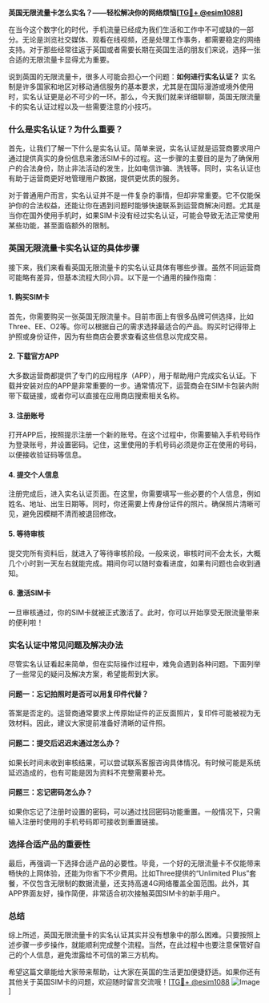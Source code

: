 **英国无限流量卡怎么实名？——轻松解决你的网络烦恼[[TG💪+ @esim1088](https://t.me/s/esim1088)]**

在当今这个数字化的时代，手机流量已经成为我们生活和工作中不可或缺的一部分。无论是浏览社交媒体、观看在线视频，还是处理工作事务，都需要稳定的网络支持。对于那些经常往返于英国或者需要长期在英国生活的朋友们来说，选择一张合适的无限流量卡显得尤为重要。

说到英国的无限流量卡，很多人可能会担心一个问题：**如何进行实名认证？** 实名制是许多国家和地区对移动通信服务的基本要求，尤其是在国际漫游或境外使用时，实名认证更是必不可少的一环。那么，今天我们就来详细聊聊，英国无限流量卡的实名认证过程以及一些需要注意的小技巧。

### **什么是实名认证？为什么重要？**

首先，让我们了解一下什么是实名认证。简单来说，实名认证就是运营商要求用户通过提供真实的身份信息来激活SIM卡的过程。这一步骤的主要目的是为了确保用户的合法身份，防止非法活动的发生，比如电信诈骗、洗钱等。同时，实名认证也有助于运营商更好地管理用户数据，提供更优质的服务。

对于普通用户而言，实名认证并不是一件复杂的事情，但却非常重要。它不仅能保护你的合法权益，还能让你在遇到问题时能够快速联系到运营商解决问题。尤其是当你在国外使用手机时，如果SIM卡没有经过实名认证，可能会导致无法正常使用某些功能，甚至面临额外的限制。

### **英国无限流量卡实名认证的具体步骤**

接下来，我们来看看英国无限流量卡的实名认证具体有哪些步骤。虽然不同运营商可能略有差异，但基本流程大同小异。以下是一个通用的操作指南：

#### **1. 购买SIM卡**
首先，你需要购买一张英国无限流量卡。目前市面上有很多品牌可供选择，比如Three、EE、O2等。你可以根据自己的需求选择最适合的产品。购买时记得带上护照或身份证件，因为有些商店会要求查看这些信息以完成交易。

#### **2. 下载官方APP**
大多数运营商都提供了专门的应用程序（APP），用于帮助用户完成实名认证。下载并安装对应的APP是非常重要的一步。通常情况下，运营商会在SIM卡包装内附带下载链接，或者你可以直接在应用商店搜索相关名称。

#### **3. 注册账号**
打开APP后，按照提示注册一个新的账号。在这个过程中，你需要输入手机号码作为登录账号，并设置密码。记住，这里使用的手机号码必须是你正在使用的号码，以便接收验证码等信息。

#### **4. 提交个人信息**
注册完成后，进入实名认证页面。在这里，你需要填写一些必要的个人信息，例如姓名、地址、出生日期等。同时，你还需要上传身份证件的照片。确保照片清晰可见，避免因模糊不清而被退回修改。

#### **5. 等待审核**
提交完所有资料后，就进入了等待审核阶段。一般来说，审核时间不会太长，大概几个小时到一天左右就能完成。期间你可以随时查看进度，如果有问题也会收到通知。

#### **6. 激活SIM卡**
一旦审核通过，你的SIM卡就被正式激活了。此时，你可以开始享受无限流量带来的便利啦！

### **实名认证中常见问题及解决办法**

尽管实名认证看起来简单，但在实际操作过程中，难免会遇到各种问题。下面列举了一些常见的疑问及解决方案，希望能帮到大家。

#### **问题一：忘记拍照时是否可以用复印件代替？**
答案是否定的。运营商通常要求上传原始证件的正反面照片，复印件可能被视为无效材料。因此，建议大家提前准备好清晰的证件照。

#### **问题二：提交后迟迟未通过怎么办？**
如果长时间未收到审核结果，可以尝试联系客服咨询具体情况。有时候可能是系统延迟造成的，也有可能是因为资料不完整需要补充。

#### **问题三：忘记密码怎么办？**
如果你忘记了注册时设置的密码，可以通过找回密码功能重置。一般情况下，只需输入注册时使用的手机号码即可接收到重置链接。

### **选择合适产品的重要性**

最后，再强调一下选择合适产品的必要性。毕竟，一个好的无限流量卡不仅能带来畅快的上网体验，还能为你省下不少费用。比如Three提供的“Unlimited Plus”套餐，不仅包含无限制的数据流量，还支持高速4G网络覆盖全国范围。此外，其APP界面友好，操作简便，非常适合初次接触英国SIM卡的新手用户。

### **总结**

综上所述，英国无限流量卡的实名认证其实并没有想象中的那么困难。只要按照上述步骤一步步操作，就能顺利完成整个流程。当然，在此过程中也要注意保管好自己的个人信息，避免泄露给不可信的第三方机构。

希望这篇文章能给大家带来帮助，让大家在英国的生活更加便捷舒适。如果你还有其他关于英国SIM卡的问题，欢迎随时留言交流哦！[[TG💪+ @esim1088](https://t.me/s/esim1088) ![Image](https://i.postimg.cc/4NQfJmqS/Snipaste-2025-05-13-00-14-12.png)]